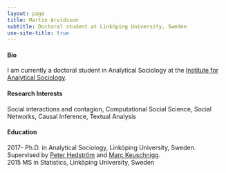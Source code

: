 ```yaml
---
layout: page
title: Martin Arvidsson
subtitle: Doctoral student at Linköping University, Sweden
use-site-title: true
---
```



#### Bio


I am currently a doctoral student in Analytical Sociology at the [Institute for Analytical Sociology](https://liu.se/en/organisation/liu/iei/ias).

#### Research Interests

Social interactions and contagion, Computational Social Science, Social Networks, Causal Inference, Textual Analysis

#### Education
2017- Ph.D. in Analytical Sociology, Linköping University, Sweden. Supervised by [Peter Hedström](https://liu.se/medarbetare/pethe05/) and [Marc Keuschnigg](https://keuschnigg.org/).<br/>
2015 MS in Statistics, Linköping University, Sweden<br/>
